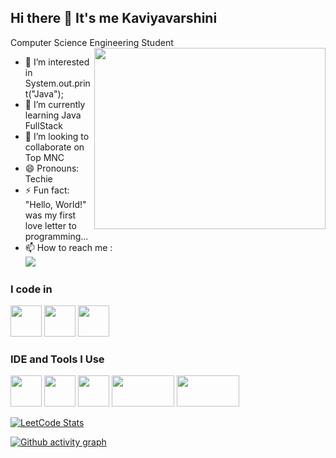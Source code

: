 ## Hi there 👋 It's me Kaviyavarshini

Computer Science Engineering Student
<img align="right" width="370" height="290" src="https://i.pinimg.com/originals/47/f0/34/47f0342cec72b800463bf003eac1257e.gif">
- 👀 I’m interested in System.out.print("Java");
- 🌱 I’m currently learning Java FullStack
- 💞️ I’m looking to collaborate on Top MNC
- 😄 Pronouns: Techie
- ⚡ Fun fact: "Hello, World!" was my first love letter to programming...
- 📫 How to reach me :
  <br /> [<img src="https://custom-icon-badges.demolab.com/badge/LinkedIn-0A66C2?logo=linkedin-white&logoColor=fff" />](https://www.linkedin.com/in/malini-samy)
  
### I code in
<img height="50" width="50" src="https://img.icons8.com/color/48/000000/python.png"/> <img height="50" width="50" src="https://img.icons8.com/color/48/000000/c-programming.png"/> <img height="50" width="50" src="https://img.icons8.com/color/48/000000/java-coffee-cup-logo.png" /> 

### IDE and Tools I Use
<img height="50" width="50" src="https://img.icons8.com/color/48/000000/visual-studio-code-2019.png"/>  <img height="50" width="50" src="https://img.icons8.com/dusk/64/000000/anaconda.png"/>  <img height="50" width="50" src="https://img.icons8.com/officel/480/null/java-eclipse.png"/> <img height="50" width="100" src="https://img.shields.io/badge/IntelliJIDEA-000000.svg?logo=intellij-idea&logoColor=white"/>   <img height="50" width="100" src="https://img.shields.io/badge/Notepad++-90E59A.svg?&logo=notepad%2b%2b&logoColor=black"/>    


[![LeetCode Stats](https://leetcard.jacoblin.cool/Kaviyavarshini_S?theme=dark&font=Marcellus&ext=activity)](https://leetcode.com/Kaviyavarshini_S)


[![Github activity graph](https://github-readme-activity-graph.vercel.app/graph?username=KaviyavarshiniSM&bg_color=000000&color=9e4c98&line=ffffff&point=00ffff&area=true&hide_border=true)](https://github.com/Malini-P/github-readme-activity-graph)

